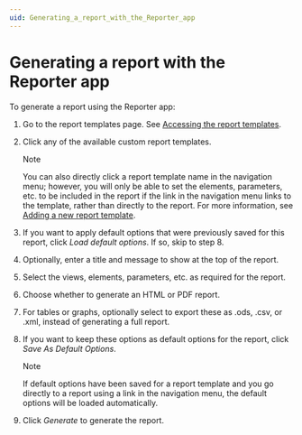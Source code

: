 ```yaml
---
uid: Generating_a_report_with_the_Reporter_app
---
```


# Generating a report with the Reporter app

To generate a report using the Reporter app:

1. Go to the report templates page. See [Accessing the report templates](xref:Accessing_the_report_templates).

1. Click any of the available custom report templates.

   > [!NOTE]
   > You can also directly click a report template name in the navigation menu; however, you will only be able to set the elements, parameters, etc. to be included in the report if the link in the navigation menu links to the template, rather than directly to the report. For more information, see [Adding a new report template](xref:Adding_a_new_report_template).

1. If you want to apply default options that were previously saved for this report, click *Load default options*. If so, skip to step 8.

1. Optionally, enter a title and message to show at the top of the report.

1. Select the views, elements, parameters, etc. as required for the report.

1. Choose whether to generate an HTML or PDF report.

1. For tables or graphs, optionally select to export these as .ods, .csv, or .xml, instead of generating a full report.

1. If you want to keep these options as default options for the report, click *Save As Default Options*.

   > [!NOTE]
   > If default options have been saved for a report template and you go directly to a report using a link in the navigation menu, the default options will be loaded automatically.

1. Click *Generate* to generate the report.
